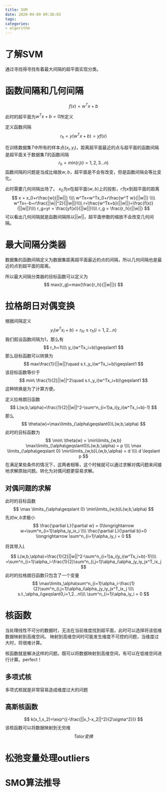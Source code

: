 ```yaml
---
title: SVM
date: 2020-04-09 09:36:03
tags:
categories: 
- algorithm
---
```

# 了解SVM
通过寻找得寻找有着最大间隔的超平面实现分类。

# 函数间隔和几何间隔
$$
f(x)=w^Tx+b
$$

此时的超平面为$w^Tx+b=0$所定义

定义函数间隔
$$
r_h=y(w^Tx+b)=yf(x)
$$

在训练数据集$T$中所有的样本点$(x_i,y_i)$，距离超平面最近的点与超平面的函数间隔是超平面关于数据集$T$的函数间隔
$$
r_h=min(r_i) (i=1,2,3...n)
$$
函数间隔的问题是当成比缩放$w,b$，超平面是不会有改变，但是函数间隔会等比变化。

此时需要几何间隔出场了。
$x_0$为$x$在超平面$(w,b)$上的投影，$r$为$x$到超平面的距离
$$
x = x_0+r\frac{w}{||w||} \\\\
w^Tx=w^Tx_0+r\frac{w^T w}{||w||} \\\\
w^Tx=-b+r\frac{||w||^2}{||w||}\\\\
r=\frac{w^Tx+b}{||w||}=\frac{f(x)}{||w||}\\\\
r_g=yr = \frac{yf(x)}{||w||}\\\\
r_g = \frac{r_h}{||w||}
$$
可以看出几何间隔就是函数间隔除以$||w||$，超平面参数的缩放不会改变几何间隔。

# 最大间隔分类器
数据集的函数间隔定义为数据集距离超平面最近的点的间隔，所以几何间隔也是最近的点到超平面的距离。

所以最大间隔分类器的目标函数可以定义为
$$
max(r_g)=max(\frac{r_h}{||w||})
$$
# 拉格朗日对偶变换
根据间隔定义
$$
y_i(w^Tx_i+b)=r_{hi}\geqslant r_h (i = 1,2...n)
$$
我们假设函数间隔为1，那么有
$$
r_h=1\\\\
y_i(w^Tx_i+b)\geqslant1
$$
那么目标函数可以转换为
$$
max\frac{1}{||w||}\quad s.t.,y_i(w^Tx_i+b)\geqslant1
$$
该目标函数等价于
$$
min\ \frac{1}{2}||w||^2\quad s.t.,y_i(w^Tx_i+b)\geqslant1
$$
这种转换是为了计算方便。

定义拉格朗日函数
$$
L(w,b,\alpha)=\frac{1}{2}||w||^2-\sum^n_{i=1}a_i(y_i(w^Tx_i+b)-1)
$$
那么
$$
\theta(w)=\max\limits_{\alpha\geqslant0}L(w,b,\alpha)
$$
此时的目标函数为
$$
\min\ \theta(w) = \min\limits_{w,b} \max\limits_{\alpha\geqslant0}L(w,b,\alpha) = p \\\\
\max \limits_{\alpha\geqslant 0} \min\limits_{w,b}L(w,b,\alpha) = d \\\\
d \leqslant p
$$
在满足某些条件的情况下，这两者相等，这个时候就可以通过求解对偶问题来间接地求解原始问题。转化为对偶问题更容易求解。

## 对偶问题的求解
此时的目标函数
$$
\max \limits_{\alpha\geqslant 0} \min\limits_{w,b}L(w,b,\alpha)
$$
先对$w,b$求极小
$$
\frac{\partial L}{\partial w} = 0\longrightarrow w=\sum^n_{i=1}\alpha_iy_ix_i \\\\
\frac{\partial L}{\partial b}=0 \longrightarrow \sum^n_{i=1}\alpha_iy_i = 0
$$

将其带入$L$

$$
L(w,b,\alpha)=\frac{1}{2}||w||^2-\sum^n_{i=1}a_i(y_i(w^Tx_i+b)-1)\\\\
=\sum^n_{i=1}\alpha_i-\frac{1}{2}\sum^n_{i,j=1}\alpha_i\alpha_jy_iy_jx^T_ix_j
$$
此时的拉格朗日函数只包含了一个变量
$$
\max\limits_\alpha\sum^n_{i=1}\alpha_i-\frac{1}{2}\sum^n_{i,j=1}\alpha_i\alpha_jy_iy_jx^T_ix_j \\\\
s.t.,\alpha_i\geqslant0,i=1,2...n\\\\
\sum^n_{i=1}\alpha_iy_i = 0
$$

# 核函数
当处理线性不可分的数据时，无法在当前维度找到超平面，此时可以选择将该低维数据映射到高维空间。
映射到高维空间时可能发生维度不可控的问题，当维度过大时，将很难计算。

核函数就是解决这样的问题。既可以将数据映射到高维空间，有可以在低维空间进行计算。perfect！
## 多项式核
多项式核就是非常容易造成维度过大的问题
## 高斯核函数
$$
k(x_1,x_2)=\exp^{(-\frac{||x_1-x_2||^2}{2\sigma^2})}
$$
该核函数可以将数据映射到无穷维
$$
Talor变换
$$

# 松弛变量处理outliers

# SMO算法推导


